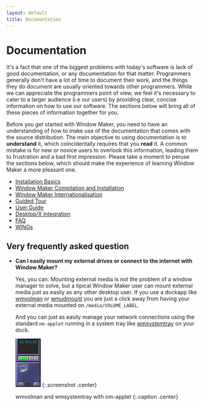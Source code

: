 ```yaml
---
layout: default
title: Documentation
---
```


Documentation
=============

It's a fact that one of the biggest problems with today's software is lack of
good documentation, or any documentation for that matter. Programmers generally
don't have a lot of time to document their work, and the things they do document
are usually oriented towards other programmers. While we can appreciate the
programmers point of view, we feel it's necessary to cater to a larger audience
(i.e our users) by providing clear, concise information on how to use our
software. The sections below will bring all of these pieces of information
together for you.

Before you get started with Window Maker, you need to have an understanding of
how to make use of the documentation that comes with the source distribution.
The main objective to using documentation is to **understand** it, which
coincidentally requires that you **read** it. A common mistake is for new or
novice users to overlook this information, leading them to frustration and a bad
first impression. Please take a moment to peruse the sections below, which
should make the experience of learning Window Maker a more pleasant one.

- [Installation Basics](installation.html)
- [Window Maker Compilation and Installation](wmaker_install.html)
- [Window Maker Internationalisation](wmaker_i18n.html)
- [Guided Tour](guidedtour/index.html)
- [User Guide](guide_toc.html)
- [Desktop/X Integration](desktop.php)
- [FAQ](FAQ.html)
- [WINGs](wings.html)

Very frequently asked question 
------------------------------

- **Can I easily mount my external drives or connect to the internet with Window
  Maker?**

  Yes, you can. Mounting external media is not the problem of a window manager
  to solve, but a tipical Window Maker user can mount external media just as
  easily as any other desktop user.  If you use a dockapp like 
  [wmvolman](https://github.com/raorn/wmvolman) or
  [wmudmount](http://sourceforge.net/projects/wmudmount) you are just a
  click away from having your external media mounted on `/media/VOLUME_LABEL`.

  And you can just as easily manage your network connections using the standard
  `nm-applet` running in a system tray like
  [wmsystemtray](http://sourceforge.net/projects/wmsystemtray) on your dock.

  ![Default Window Maker config](/img/essential_dockapps.png)
  {:.screenshot .center}

  wmvolman and wmsystemtray with nm-applet
  {:.caption .center}
